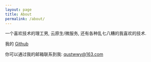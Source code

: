 ```yaml
---
layout: page
title: About
permalink: /about/
---
```


一个喜欢技术的理工男, 云原生/微服务, 还有各种乱七八糟的我喜欢的技术.

我的 [Github](https://github.com/llaoj)

你可以通过我的邮箱联系到我: qustwwy@163.com